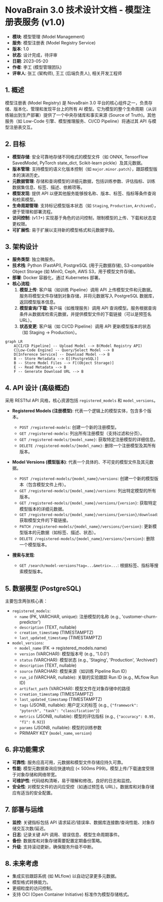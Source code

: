 # NovaBrain 3.0 技术设计文档 - 模型注册表服务 (v1.0)

*   **模块**: 模型管理 (Model Management)
*   **服务**: 模型注册表 (Model Registry Service)
*   **版本**: 1.0
*   **状态**: 设计完成，待评审
*   **日期**: 2023-05-20
*   **作者**: 李工 (模型管理团队)
*   **评审人**: 张工 (架构师), 王工 (后端负责人), 相关开发工程师

## 1. 概述

模型注册表 (Model Registry) 是 NovaBrain 3.0 平台的核心组件之一，负责存储、版本化、管理和发现平台上的所有 AI 模型。它为模型的整个生命周期（从训练输出到生产部署）提供了一个中央存储库和事实来源 (Source of Truth)。其他服务（如 Low-Code 引擎、模型推理服务、CI/CD Pipeline）将通过其 API 与模型注册表交互。

## 2. 目标

*   **模型存储**: 安全可靠地存储不同格式的模型文件（如 ONNX, TensorFlow SavedModel, PyTorch state_dict, Scikit-learn pickle）及其元数据。
*   **版本管理**: 支持模型的语义化版本控制（如 `major.minor.patch`），跟踪模型版本的演进历史。
*   **元数据管理**: 存储和查询模型的详细元数据，包括训练参数、评估指标、训练数据集信息、标签、描述、依赖项等。
*   **模型发现**: 提供 API 以便其他服务能够按名称、版本、标签、指标等条件查询和检索模型。
*   **生命周期管理**: 支持标记模型版本状态（如 `Staging`, `Production`, `Archived`），便于管理和部署流程。
*   **访问控制**: (v1.1+) 实现基于角色的访问控制，限制模型的上传、下载和状态变更权限。
*   **可扩展性**: 易于扩展以支持新的模型格式和元数据字段。

## 3. 架构设计

*   **服务类型**: 独立微服务。
*   **技术栈**: Python (FastAPI), PostgreSQL (用于元数据存储), S3-compatible Object Storage (如 MinIO, Ceph, AWS S3，用于模型文件存储)。
*   **部署**: Docker 容器化，通过 Kubernetes 部署。
*   **核心流程**: 
    1.  **模型上传**: 客户端（如训练 Pipeline）调用 API 上传模型文件和元数据。服务将模型文件存储到对象存储，并将元数据写入 PostgreSQL 数据库，返回模型版本信息。
    2.  **模型查询/下载**: 客户端（如推理服务）调用 API 查询模型。服务根据查询条件从数据库检索元数据，并提供模型文件的下载链接（可以是预签名 URL）。
    3.  **状态变更**: 客户端（如 CI/CD Pipeline）调用 API 更新模型版本的状态（如 Staging -> Production）。

```mermaid
graph LR
    A[CI/CD Pipeline] -- Upload Model --> B(Model Registry API)
    C[Low-Code Engine] -- Query/Select Model --> B
    D[Inference Service] -- Download Model --> B
    B -- Store Metadata --> E[(PostgreSQL)]
    B -- Store Model Files --> F[(Object Storage)]
    E -- Read Metadata --> B
    F -- Generate Download URL --> B
```

## 4. API 设计 (高级概述)

采用 RESTful API 风格，核心资源包括 `registered_models` 和 `model_versions`。

*   **Registered Models (注册模型)**: 代表一个逻辑上的模型实体，包含多个版本。
    *   `POST /registered-models`: 创建一个新的注册模型。
    *   `GET /registered-models`: 列出所有注册模型（支持过滤和分页）。
    *   `GET /registered-models/{model_name}`: 获取特定注册模型的详细信息。
    *   `DELETE /registered-models/{model_name}`: 删除一个注册模型及其所有版本。
*   **Model Versions (模型版本)**: 代表一个具体的、不可变的模型文件及其元数据。
    *   `POST /registered-models/{model_name}/versions`: 创建一个新的模型版本（包含模型文件上传）。
    *   `GET /registered-models/{model_name}/versions`: 列出特定模型的所有版本。
    *   `GET /registered-models/{model_name}/versions/{version}`: 获取特定模型版本的详细元数据。
    *   `GET /registered-models/{model_name}/versions/{version}/download`: 获取模型文件的下载链接。
    *   `PATCH /registered-models/{model_name}/versions/{version}`: 更新模型版本的元数据（如标签、描述、状态）。
    *   `DELETE /registered-models/{model_name}/versions/{version}`: 删除一个模型版本。

*   **搜索与发现**: 
    *   `GET /search/model-versions?tag=...&metric=...`: 根据标签、指标等搜索模型版本。

## 5. 数据模型 (PostgreSQL)

主要包含两张核心表：

*   `registered_models`: 
    *   `name` (PK, VARCHAR, unique): 注册模型的名称 (e.g., 'customer-churn-predictor')
    *   `description` (TEXT, nullable)
    *   `creation_timestamp` (TIMESTAMPTZ)
    *   `last_updated_timestamp` (TIMESTAMPTZ)
*   `model_versions`: 
    *   `model_name` (FK -> registered_models.name)
    *   `version` (VARCHAR): 模型版本号 (e.g., '1.0.0')
    *   `status` (VARCHAR): 模型状态 (e.g., 'Staging', 'Production', 'Archived')
    *   `description` (TEXT, nullable)
    *   `source` (VARCHAR): 模型来源（如训练 Pipeline Run ID）
    *   `run_id` (VARCHAR, nullable): 关联的实验跟踪 Run ID (e.g., MLflow Run ID)
    *   `artifact_path` (VARCHAR): 模型文件在对象存储中的路径
    *   `creation_timestamp` (TIMESTAMPTZ)
    *   `last_updated_timestamp` (TIMESTAMPTZ)
    *   `tags` (JSONB, nullable): 用户定义的标签 (e.g., `{"framework": "pytorch", "task": "classification"}`)
    *   `metrics` (JSONB, nullable): 模型的评估指标 (e.g., `{"accuracy": 0.95, "f1": 0.92}`)
    *   `params` (JSONB, nullable): 模型的训练参数
    *   PRIMARY KEY (`model_name`, `version`)

## 6. 非功能需求

*   **可靠性**: 服务应高可用，元数据和模型文件存储应持久可靠。
*   **性能**: 模型元数据查询应快速响应 (< 500ms P99)。模型上传/下载速度受限于对象存储和网络带宽。
*   **可维护性**: 代码结构清晰，易于理解和修改。良好的日志和监控。
*   **安全性**: 对模型文件的访问应受控（如通过预签名 URL）。数据库和对象存储应有适当的安全配置。

## 7. 部署与运维

*   **监控**: 关键指标包括 API 请求延迟/错误率、数据库连接数/查询性能、对象存储交互次数/延迟。
*   **日志**: 记录关键 API 调用、错误信息、模型生命周期事件。
*   **备份**: 数据库和对象存储需要配置定期备份策略。
*   **升级**: 支持滚动更新，确保服务升级不中断。

## 8. 未来考虑

*   集成实验跟踪系统 (如 MLflow) 以自动记录更多元数据。
*   模型格式转换能力。
*   更细粒度的访问控制。
*   支持 OCI (Open Container Initiative) 标准作为模型存储格式。 